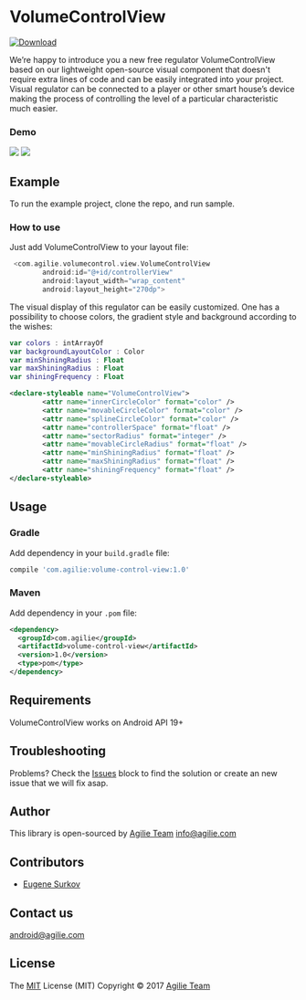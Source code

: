 # VolumeControlView
[ ![Download](https://api.bintray.com/packages/agilie/maven/VolumeControlView/images/download.svg) ](https://bintray.com/agilie/maven/VolumeControlView/_latestVersion)

We’re happy to introduce you a new free regulator VolumeControlView based on our lightweight open-source visual component that doesn't require extra lines of code and can be easily integrated into your project. Visual regulator can be connected to a player or other smart house’s device making the process of controlling the level of a particular characteristic much easier.

### Demo

<img src="https://user-images.githubusercontent.com/17047537/26981465-ef1759ae-4d3d-11e7-85bd-b04338761719.gif"> <img src="https://user-images.githubusercontent.com/17047537/26981461-edd0ee7a-4d3d-11e7-8b79-5f9ce4a80552.gif"> 

## Example
To run the example project, clone the repo, and run sample.
### How to use

Just add VolumeControlView to your layout file:
```kotlin
 <com.agilie.volumecontrol.view.VolumeControlView
        android:id="@+id/controllerView"
        android:layout_width="wrap_content"
        android:layout_height="270dp">
````

The visual display of this regulator can be easily customized. One has a possibility to choose colors, the gradient style and background according to the wishes:
```kotlin
var colors : intArrayOf
var backgroundLayoutColor : Color
var minShiningRadius : Float
var maxShiningRadius : Float
var shiningFrequency : Float
````
````xml
<declare-styleable name="VolumeControlView">
        <attr name="innerCircleColor" format="color" />
        <attr name="movableCircleColor" format="color" />
        <attr name="splineCircleColor" format="color" />
        <attr name="controllerSpace" format="float" />
        <attr name="sectorRadius" format="integer" />
        <attr name="movableCircleRadius" format="float" />
        <attr name="minShiningRadius" format="float" />
        <attr name="maxShiningRadius" format="float" />
        <attr name="shiningFrequency" format="float" />
</declare-styleable>
````
## Usage

### Gradle

Add dependency in your `build.gradle` file:
````gradle
compile 'com.agilie:volume-control-view:1.0'
````

### Maven
Add  dependency in your `.pom` file:
````xml
<dependency>
  <groupId>com.agilie</groupId>
  <artifactId>volume-control-view</artifactId>
  <version>1.0</version>
  <type>pom</type>
</dependency>
````

## Requirements

VolumeControlView works on Android API 19+

## Troubleshooting

Problems? Check the [Issues](https://github.com/agilie/VolumeControlView/issues) block
to find the solution or create an new issue that we will fix asap.

## Author

This library is open-sourced by [Agilie Team](https://www.agilie.com) <info@agilie.com>

## Contributors

- [Eugene Surkov](https://github.com/ukevgen)

## Contact us
<android@agilie.com>


## License

The [MIT](LICENSE.md) License (MIT) Copyright © 2017 [Agilie Team](https://www.agilie.com)
